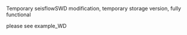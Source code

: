


Temporary seisflowSWD modification, temporary storage version, fully functional

please see example_WD
